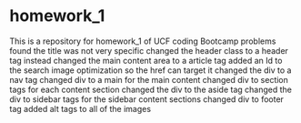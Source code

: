 # homework_1
This is a repository for homework_1 of UCF coding Bootcamp
    problems found
the title was not very specific
changed the header class to a header tag instead
changed the main content area to a article tag
added an Id to the search image optimization so the href can target it 
changed the div to a nav tag
changed div to a main for the main content
changed div to section tags for each content section
changed the div to the aside tag
changed the div to sidebar tags for the sidebar content sections
changed div to footer tag
added alt tags to all of the images
